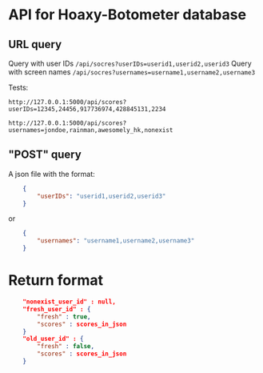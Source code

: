# API for Hoaxy-Botometer database

## URL query

Query with user IDs `/api/socres?userIDs=userid1,userid2,userid3`
Query with screen names `/api/socres?usernames=username1,username2,username3`

Tests:

`http://127.0.0.1:5000/api/scores?userIDs=12345,24456,917736974,428845131,2234`

`http://127.0.0.1:5000/api/scores?usernames=jondoe,rainman,awesomely_hk,nonexist`

## "POST" query

A json file with the format:

```json
    {
        "userIDs": "userid1,userid2,userid3"
    }
```

or

```json
    {
        "usernames": "username1,username2,username3"
    }
```

# Return format

```json
    "nonexist_user_id" : null,
    "fresh_user_id" : {
        "fresh" : true,
        "scores" : scores_in_json
    }
    "old_user_id" : {
        "fresh" : false,
        "scores" : scores_in_json
    }
```

